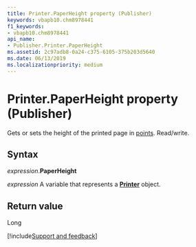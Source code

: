 ```yaml
---
title: Printer.PaperHeight property (Publisher)
keywords: vbapb10.chm8978441
f1_keywords:
- vbapb10.chm8978441
api_name:
- Publisher.Printer.PaperHeight
ms.assetid: 2c97adb8-0a24-c375-6105-375b203d5640
ms.date: 06/13/2019
ms.localizationpriority: medium
---
```



# Printer.PaperHeight property (Publisher)

Gets or sets the height of the printed page in [points](../language/glossary/vbe-glossary.md#point). Read/write.


## Syntax

_expression_.**PaperHeight**

_expression_ A variable that represents a **[Printer](Publisher.Printer.md)** object.


## Return value

Long

[!include[Support and feedback](~/includes/feedback-boilerplate.md)]